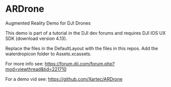 # ARDrone
Augmented Reality Demo for DJI Drones


This demo is part of a tutorial in the DJI dev forums and requires DJI IOS UX SDK (download version 4.13). 

Replace the files in the DefaultLayout with the files in this repos. Add the waterdropicon folder to Assets.xcassets.

For more info see: https://forum.dji.com/forum.php?mod=viewthread&tid=221710

For a demo vid see: https://github.com/Xartec/ARDrone
